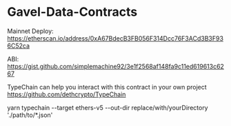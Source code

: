 # Gavel-Data-Contracts

Mainnet Deploy: https://etherscan.io/address/0xA67BdecB3FB056F314Dcc76F3ACd3B3F936C52ca

ABI: https://gist.github.com/simplemachine92/3e1f2568af148fa9c11ed619613c6267

TypeChain can help you interact with this contract in your own project
https://github.com/dethcrypto/TypeChain

yarn typechain --target ethers-v5 --out-dir replace/with/yourDirectory './path/to/*.json'
